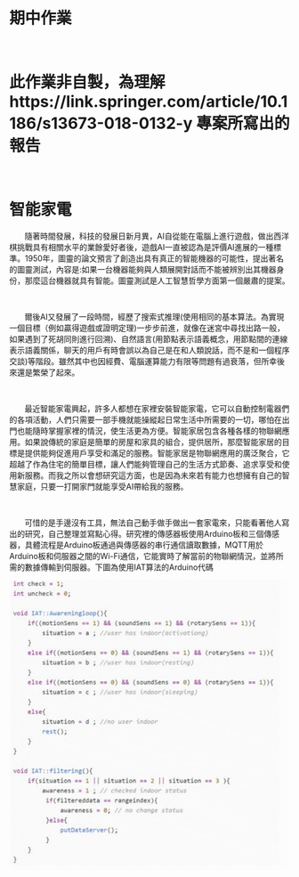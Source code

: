 <h1>期中作業</h1>
<br>
<h1>此作業非自製，為理解https://link.springer.com/article/10.1186/s13673-018-0132-y 專案所寫出的報告</h1>
<br>
<h1>智能家電</h1>
<p>&nbsp&nbsp&nbsp&nbsp&nbsp&nbsp&nbsp隨著時間發展，科技的發展日新月異，AI自從能在電腦上進行遊戲，做出西洋棋挑戰具有相關水平的業餘愛好者後，遊戲AI一直被認為是評價AI進展的一種標準。1950年，圖靈的論文預言了創造出具有真正的智能機器的可能性，提出著名的圖靈測試，內容是:如果一台機器能夠與人類展開對話而不能被辨別出其機器身份，那麼這台機器就具有智能。圖靈測試是人工智慧哲學方面第一個嚴肅的提案。</p>
  <br>
 <p>&nbsp&nbsp&nbsp&nbsp&nbsp&nbsp&nbsp爾後AI又發展了一段時間，經歷了搜索式推理(使用相同的基本算法。為實現一個目標（例如贏得遊戲或證明定理)一步步前進，就像在迷宮中尋找出路一般，如果遇到了死胡同則進行回溯)、自然語言(用節點表示語義概念，用節點間的連線表示語義關係，聊天的用戶有時會誤以為自己是在和人類說話，而不是和一個程序交談)等階段。雖然其中也因經費、電腦運算能力有限等問題有過衰落，但所幸後來還是繁榮了起來。</p>
 <br>
<p>&nbsp&nbsp&nbsp&nbsp&nbsp&nbsp&nbsp最近智能家電興起，許多人都想在家裡安裝智能家電，它可以自動控制電器們的各項活動，人們只需要一部手機就能操縱起日常生活中所需要的一切，哪怕在出門也能隨時掌握家裡的情況，使生活更為方便。智能家居包含各種各樣的物聯網應用。如果說傳統的家庭是簡單的房屋和家具的組合，提供居所，那麼智能家居的目標是提供能夠促進用戶享受和滿足的服務。智能家居是物聯網應用的廣泛聚合，它超越了作為住宅的簡單目標，讓人們能夠管理自己的生活方式節奏、追求享受和使用新服務。而我之所以會想研究這方面，也是因為未來若有能力也想擁有自己的智慧家庭，只要一打開家門就能享受AI帶給我的服務。</p>
<br>
<p>&nbsp&nbsp&nbsp&nbsp&nbsp&nbsp&nbsp可惜的是手邊沒有工具，無法自己動手做手做出一套家電來，只能看著他人寫出的研究，自己整理並寫點心得。研究裡的傳感器板使用Arduino板和三個傳感器，具體流程是Arduino板通過與傳感器的串行通信讀取數據，MQTT用於Arduino板和伺服器之間的Wi-Fi通信，它能實時了解當前的物聯網情況，並將所需的數據傳輸到伺服器。下圖為使用IAT算法的Arduino代碼</p>

![image](https://github.com/yuexialiuye/ai110b/blob/main/%E6%9C%9F%E4%B8%AD/1.png)
  

